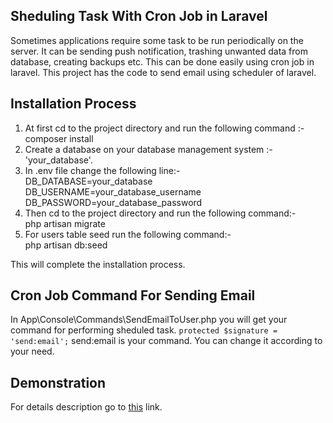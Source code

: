 ## Sheduling Task With Cron Job in Laravel

Sometimes applications require some task to be run periodically on the server. It can be sending push notification, trashing unwanted data from database, creating backups etc. This can be done easily using cron job in laravel. This project has the code to send email using scheduler of laravel. 

## Installation Process

1. At first cd to the project directory and run the following command :- 
<br>composer install 
2. Create a database on your database management system :- 'your_database'.
3. In .env file change the following line:- 
<br>DB_DATABASE=your_database
<br>DB_USERNAME=your_database_username
<br>DB_PASSWORD=your_database_password
4. Then cd to the project directory and run the following command:-
<br>php artisan migrate 
5. For users table seed run the following command:-
<br>php artisan db:seed

This will complete the installation process.

## Cron Job Command For Sending Email

In App\Console\Commands\SendEmailToUser.php you will get your command for performing sheduled task.
<code>protected $signature = 'send:email';</code>
send:email is your command. You can change it according to your need. 

## Demonstration
For details description go to [this](https://monirahmedtanveen.github.io/tech.logs/2019/09/28/scheduling-task-with-cron-job-in-laravel.html) link.
